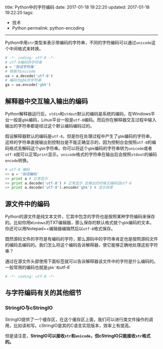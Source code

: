 title: Python中的字符编码
date: 2017-01-18 19:22:20
updated: 2017-01-18 19:22:20
tags:
  - 技术
  - Python
permalink: python-encoding
---

Python中用`str`类型来表示带编码的字符串，不同的字符编码可以通过`unicode`这个中间格式来转换。

```Python
# -*- coding: utf-8 -*-
# utf-8编码的字符串
a = '测试字符串'
# 转换为unicode
ua = a.decode('utf-8')
# 编码为gbk的字符串
ga = ua.encode('gbk')
```

<!-- more -->

## 解释器中交互输入输出的编码

Python解释器运行后，`stdin`和`stdout`默认的编码是系统的编码，在Windows平台一般是`gbk`编码，Linux平台一般是`utf-8`编码。而后你在解释器交互过程中输入输出的字符串都是经过这个默认编码编码过的。

假设解释器默认的编码是`utf-8`，但是你在处理过程中产生了`gbk`编码的字符串，这样的字符串直接输出到控制台是不能正确显示的，因为控制台会按照`utf-8`的编码格式去解码这个`gbk`字符串。你可以将这个`gbk`编码的字符串转为`unicode`或者`utf-8`就可以正常`print`显示。`unicode`格式的字符串在输出后会按照`stdout`的编码`encode`转换。

```Python
# utf-8 编码
>> a = '测试编码'
>> print a # 正常显示
>> print a.decode('utf-8') # 正常显示 在输出的时候又编码回utf-8
>> print a.decode('utf-8').encode('gbk') # 显示异常
```

## 源文件中的编码

Python的源文件是纯文本文件，它其中包含的字符也是按照某种字符编码来保存的。比如你用`Windows`的TXT编辑器，那么保存的默认格式就个`gbk`编码的文本。你还可以用Notepad++编辑器编辑然后以`utf-8`格式保存。

既然源码文件的字符是有编码的字符，那么源码中的字符串肯定也是按照源码文件的编码去编码的。我们怎么将这个编码告诉解释器，使它能够正确地处理这些字符串？

通过在源文件头部使用下面标签就可以告诉解释器该文件中的字符是什么编码的。一般常用的编码也就是`gbk'和`utf-8`

```Python
# -*- coding: utf-8 -*-
```

## 与字符编码有关的其他细节

### StringIO与cStringIO

StringIO提供了一个缓存区，在这个缓存区上面，我们可以进行类文件操作的调用，比如读和写。cStringIO是其的C语言实现版本，效率上有提高。

但是请注意，**StringIO可以接收`str`和`unicode`，但cStringIO只能接收`str`格式的。**
